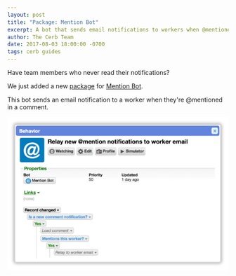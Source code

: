 ```yaml
---
layout: post
title: "Package: Mention Bot"
excerpt: A bot that sends email notifications to workers when @mentioned in comments.
author: The Cerb Team
date: 2017-08-03 18:00:00 -0700
tags: cerb guides
---
```


Have team members who never read their notifications?

We just added a new [package](/resources/packages/) for [Mention Bot](/packages/mention-bot/).

This bot sends an email notification to a worker when they're @mentioned in a comment.

<div class="cerb-screenshot">
<a href="/packages/mention-bot/"><img src="/assets/images/packages/mention-bot/behavior.png" class="screenshot"></a>
</div>
